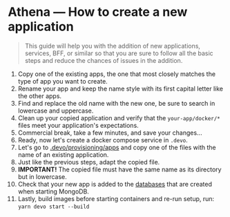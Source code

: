 # Athena — How to create a new application

> This guide will help you with the addition of new applications, services, BFF, or
> similar so that you are sure to follow all the basic steps
> and reduce the chances of issues in the addition.

1. Copy one of the existing apps, the one that most closely matches the type of app you want to create.
2. Rename your app and keep the name style with its first capital letter like the other apps.
3. Find and replace the old name with the new one, be sure to search in lowercase and uppercase.
4. Clean up your copied application and verify that the `your-app/docker/*` files meet your application's expectations.
5. Commercial break, take a few minutes, and save your changes...
6. Ready, now let's create a docker compose service in `.devo`.
7. Let's go to [.devo/provisioning/apps](/.devo/provisioning/apps/) and copy one of the files with the name of an existing application.
8. Just like the previous steps, adapt the copied file.
9. **IMPORTANT!** The copied file must have the same name as its directory but in lowercase.
10. Check that your new app is added to the [databases](/.devo/provisioning/infrastructure/datasources/mongo/init-mongo.sh) that are created when starting MongoDB.
11. Lastly, build images before starting containers and re-run setup, run: `yarn devo start --build`
